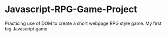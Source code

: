 # Javascript-RPG-Game-Project
Practicing use of DOM to create a short webpage RPG style game. My first big Javascript game
